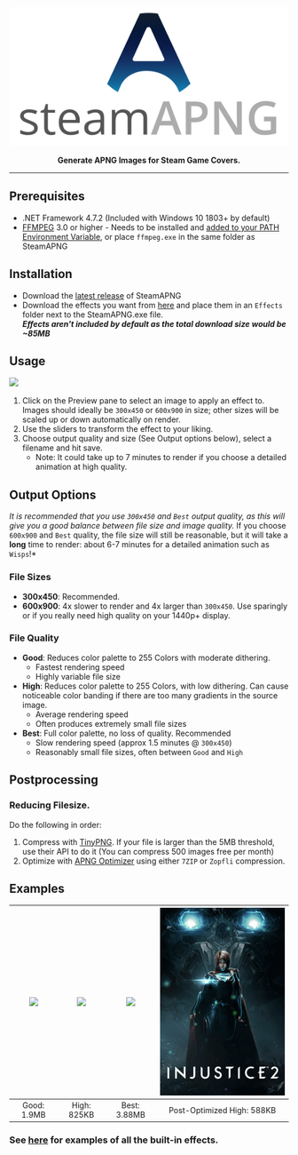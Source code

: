 <p align="center"><img src="Media/Banner.svg" height="250"></p>

<p align="center"><b>Generate APNG Images for Steam Game Covers.</b></p>

-----

## Prerequisites
- .NET Framework 4.7.2 (Included with Windows 10 1803+ by default)
- [FFMPEG](https://www.ffmpeg.org/) 3.0 or higher - Needs to be installed and [added to your PATH Environment Variable](https://www.thewindowsclub.com/how-to-install-ffmpeg-on-windows-10), or place `ffmpeg.exe` in the same folder as SteamAPNG
## Installation
- Download the [latest release](https://github.com/IridiumIO/SteamAPNG/releases) of SteamAPNG
- Download the effects you want from [here](/Effects) and place them in an `Effects` folder next to the SteamAPNG.exe file.  
    *__Effects aren't included by default as the total download size would be ~85MB__*

## Usage
![](https://i.imgur.com/pykwynw.png)
1. Click on the Preview pane to select an image to apply an effect to. Images should ideally be `300x450` or `600x900` in size; other sizes will be scaled up or down automatically on render.
2. Use the sliders to transform the effect to your liking.  
4. Choose output quality and size (See Output options below), select a filename and hit save.
    - Note: It could take up to 7 minutes to render if you choose a detailed animation at high quality. 

## Output Options
*It is recommended that you use `300x450` and `Best` output quality, as this will give you a good balance between file size and image quality.* If you choose `600x900` and `Best` quality, the file size will still be reasonable, but it will take a __long__ time to render: about 6-7 minutes for a detailed animation such as `Wisps`!*

### File Sizes
- **300x450**: Recommended.
- **600x900**: 4x slower to render and 4x larger than `300x450`. Use sparingly or if you really need high quality on your 1440p+ display. 

### File Quality
- **Good**: Reduces color palette to 255 Colors with moderate dithering.
    - Fastest rendering speed
    - Highly variable file size
- **High**: Reduces color palette to 255 Colors, with low dithering. Can cause noticeable color banding if there are too many gradients in the source image. 
    - Average rendering speed
    - Often produces extremely small file sizes
- **Best**: Full color palette, no loss of quality. Recommended
    - Slow rendering speed (approx 1.5 minutes @ `300x450`)
    - Reasonably small file sizes, often between `Good` and `High`

## Postprocessing

### Reducing Filesize.
Do the following in order: 
1. Compress with [TinyPNG](https://tinypng.com/). If your file is larger than the 5MB threshold, use their API to do it (You can compress 500 images free per month) 
2. Optimize with [APNG Optimizer](https://sourceforge.net/projects/apng/files/APNG_Optimizer/) using either `7ZIP` or `Zopfli` compression. 

## Examples

| ![](https://i.imgur.com/P29a8G3.png) |![](https://i.imgur.com/BajNQ9H.png)  |![](https://i.imgur.com/OrSkURG.png)|![](Effects/Examples/Wisps.png)|
|:--:|:--:|:--:|:--:|
| Good: 1.9MB | High: 825KB | Best: 3.88MB|Post-Optimized High: 588KB|

### See [here](Effects/Examples) for examples of all the built-in effects. 
